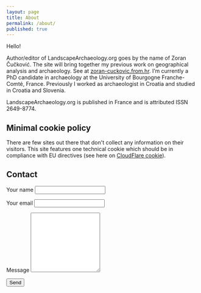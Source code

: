```yaml
---
layout: page
title: About
permalink: /about/
published: true
---
```

Hello!

Author/editor of LandscapeArchaeology.org goes by the name of Zoran Čučković. The site will bring together my previous work on geographical analysis and archaeology. See at [zoran-cuckovic.from.hr](http://zoran-cuckovic.from.hr). I’m currently a PhD candidate in archaeology at the University of Bourgogne Franche-Comté, France. Previously I worked as archaeologist in Croatia and studied in Croatia and Slovenia.

LandscapeArchaeology.org is published in France and is attributed ISSN 2649-8774.

## Minimal cookie policy

There are few sites out there that don't collect any information on their visitors. This site features one technical cookie which should be in compliance with EU directives (see here on [CloudFlare cookie](https://community.cloudflare.com/t/disable-cfduid-cookie-for-eu-law-compliance/19323/3)).  

## Contact

<form id="contact-form"  action="https://formspree.io/cuckovic.zoran@gmail.com" method="POST">
	 Your name <input type="text" name="name">
	<p>
	Your email <input type="email" name="_replyto">
	<p>
	Message	<textarea rows="10" name="body"></textarea>
	<p>
    <input type="submit" value="Send">
	
<!-- 
<form id="contactform" action="https://formspree.io/cuckovic.zoran@gmail.com" method="POST">
	<input type="text" name="name" placeholder="Your name ">
	<input type="email" name="_replyto" placeholder="Your email ">
	<input type="text" name="_gotcha" style="display:none" />
	<p>
	<textarea rows="2" name="message" placeholder="Your message"></textarea>
    <input type="submit" value="Send">
	<input type="hidden" name="_next" value="//mywebsite.com/thanks.html" />
</form>
https://webdesign.tutsplus.com/tutorials/quick-tip-add-a-formspree-form-to-your-static-sites--cms-23870 -->
